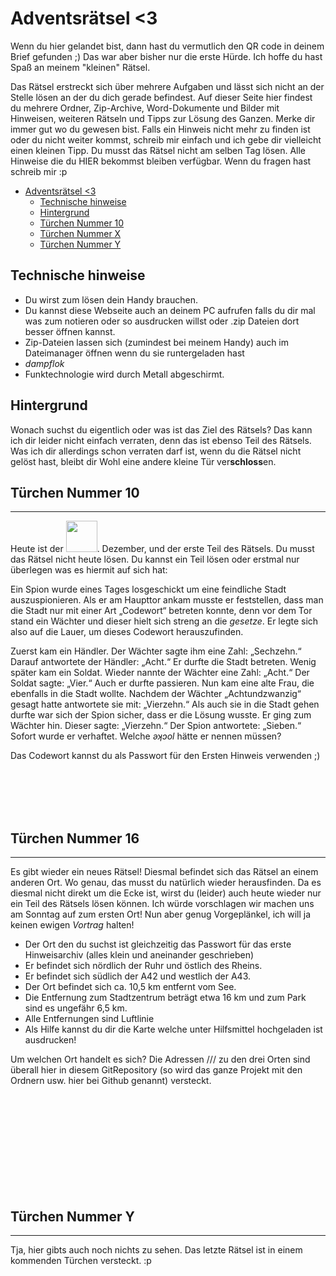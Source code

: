 # Adventsrätsel <3

Wenn du hier gelandet bist, dann hast du vermutlich den QR code in deinem Brief gefunden ;) Das war aber bisher nur die erste Hürde. Ich hoffe du hast Spaß an meinem "kleinen" Rätsel.

Das Rätsel erstreckt sich über mehrere Aufgaben und lässt sich nicht an der Stelle lösen an der du dich gerade befindest. Auf dieser Seite hier findest du mehrere Ordner, Zip-Archive, Word-Dokumente und Bilder mit Hinweisen, weiteren Rätseln und Tipps zur Lösung des Ganzen. Merke dir immer gut wo du gewesen bist. Falls ein Hinweis nicht mehr zu finden ist oder du nicht weiter kommst, schreib mir einfach und ich gebe dir vielleicht einen kleinen Tipp. Du musst das Rätsel nicht am selben Tag lösen. Alle Hinweise die du HIER bekommst bleiben verfügbar. Wenn du fragen hast schreib mir :p

-   [Adventsrätsel <3](#adventsrätsel-3)
    -   [Technische hinweise](#technische-hinweise)
    -   [Hintergrund](#hintergrund)
    -   [Türchen Nummer 10](#türchen-nummer-10)
    -   [Türchen Nummer X](#türchen-nummer-x)
    -   [Türchen Nummer Y](#türchen-nummer-y)

## Technische hinweise

-   Du wirst zum lösen dein Handy brauchen.
-   Du kannst diese Webseite auch an deinem PC aufrufen falls du dir mal was zum notieren oder so ausdrucken willst oder .zip Dateien dort besser öffnen kannst.
-   Zip-Dateien lassen sich (zumindest bei meinem Handy) auch im Dateimanager öffnen wenn du sie runtergeladen hast
-   _dampflok_
-   Funktechnologie wird durch Metall abgeschirmt.

## Hintergrund

Wonach suchst du eigentlich oder was ist das Ziel des Rätsels? Das kann ich dir leider nicht einfach verraten, denn das ist ebenso Teil des Rätsels. Was ich dir allerdings schon verraten darf ist, wenn du die Rätsel nicht gelöst hast, bleibt dir Wohl eine andere kleine Tür ver**schloss**en.

## Türchen Nummer 10

---

Heute ist der <img src="https://user-images.githubusercontent.com/60566484/144991830-49e7d6a8-bda7-4d17-b825-4034d2c024b9.jpg" width=50>.
Dezember, und der erste Teil des Rätsels. Du musst das Rätsel nicht heute lösen. Du kannst ein Teil lösen oder erstmal nur überlegen was es hiermit auf sich hat:

Ein Spion wurde eines Tages losgeschickt um eine feindliche Stadt auszuspionieren. Als er am Haupttor ankam musste er feststellen, dass man die Stadt nur mit einer Art „Codewort“ betreten konnte, denn vor dem Tor stand ein Wächter und dieser hielt sich streng an die _gesetze_. Er legte sich also auf die Lauer, um dieses Codewort herauszufinden.

Zuerst kam ein Händler. Der Wächter sagte ihm eine Zahl: „Sechzehn.“ Darauf antwortete der Händler: „Acht.“ Er durfte die Stadt betreten.
Wenig später kam ein Soldat. Wieder nannte der Wächter eine Zahl: „Acht.“ Der Soldat sagte: „Vier.“ Auch er durfte passieren.
Nun kam eine alte Frau, die ebenfalls in die Stadt wollte. Nachdem der Wächter „Achtundzwanzig“ gesagt hatte antwortete sie mit: „Vierzehn.“ Als auch sie in die Stadt gehen durfte war sich der Spion sicher, dass er die Lösung wusste.
Er ging zum Wächter hin. Dieser sagte: „Vierzehn.“ Der Spion antwortete: „Sieben.“ Sofort wurde er verhaftet. Welche _ǝʞɔol_ hätte er nennen müssen?

Das Codewort kannst du als Passwort für den Ersten Hinweis verwenden ;)

\
&nbsp;
\
&nbsp;
\
&nbsp;

## Türchen Nummer 16

---

Es gibt wieder ein neues Rätsel!
Diesmal befindet sich das Rätsel an einem anderen Ort. Wo genau, das musst du natürlich wieder herausfinden. Da es diesmal nicht direkt um die Ecke ist, wirst du (leider) auch heute wieder nur ein Teil des Rätsels lösen können.
Ich würde vorschlagen wir machen uns am Sonntag auf zum ersten Ort!
Nun aber genug Vorgeplänkel, ich will ja keinen ewigen _Vortrag_ halten!

-   Der Ort den du suchst ist gleichzeitig das Passwort für das erste Hinweisarchiv (alles klein und aneinander geschrieben)
-   Er befindet sich nördlich der Ruhr und östlich des Rheins.
-   Er befindet sich südlich der A42 und westlich der A43.
-   Der Ort befindet sich ca. 10,5 km entfernt vom See.
-   Die Entfernung zum Stadtzentrum beträgt etwa 16 km und zum Park sind es ungefähr 6,5 km.
-   Alle Entfernungen sind Luftlinie
-   Als Hilfe kannst du dir die Karte welche unter Hilfsmittel hochgeladen ist ausdrucken!

Um welchen Ort handelt es sich? Die Adressen /// zu den drei Orten sind überall hier in diesem GitRepository (so wird das ganze Projekt mit den Ordnern usw. hier bei Github genannt) versteckt.

\
&nbsp;
\
&nbsp;
\
&nbsp;
\
&nbsp;
\
&nbsp;
\
&nbsp;
\
&nbsp;
\
&nbsp;

## Türchen Nummer Y

---

Tja, hier gibts auch noch nichts zu sehen. Das letzte Rätsel ist in einem kommenden Türchen versteckt. :p
